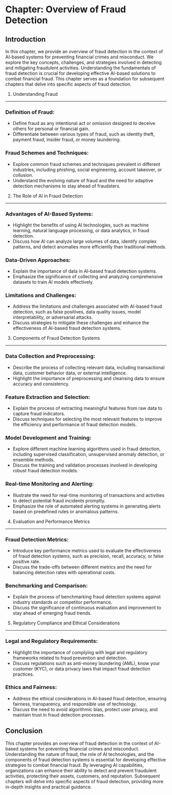 Chapter: Overview of Fraud Detection
====================================

Introduction
------------

In this chapter, we provide an overview of fraud detection in the context of AI-based systems for preventing financial crimes and misconduct. We explore the key concepts, challenges, and strategies involved in detecting and mitigating fraudulent activities. Understanding the fundamentals of fraud detection is crucial for developing effective AI-based solutions to combat financial fraud. This chapter serves as a foundation for subsequent chapters that delve into specific aspects of fraud detection.

1. Understanding Fraud
----------------------

### Definition of Fraud:

* Define fraud as any intentional act or omission designed to deceive others for personal or financial gain.
* Differentiate between various types of fraud, such as identity theft, payment fraud, insider fraud, or money laundering.

### Fraud Schemes and Techniques:

* Explore common fraud schemes and techniques prevalent in different industries, including phishing, social engineering, account takeover, or collusion.
* Understand the evolving nature of fraud and the need for adaptive detection mechanisms to stay ahead of fraudsters.

2. The Role of AI in Fraud Detection
------------------------------------

### Advantages of AI-Based Systems:

* Highlight the benefits of using AI technologies, such as machine learning, natural language processing, or data analytics, in fraud detection.
* Discuss how AI can analyze large volumes of data, identify complex patterns, and detect anomalies more efficiently than traditional methods.

### Data-Driven Approaches:

* Explain the importance of data in AI-based fraud detection systems.
* Emphasize the significance of collecting and analyzing comprehensive datasets to train AI models effectively.

### Limitations and Challenges:

* Address the limitations and challenges associated with AI-based fraud detection, such as false positives, data quality issues, model interpretability, or adversarial attacks.
* Discuss strategies to mitigate these challenges and enhance the effectiveness of AI-based fraud detection systems.

3. Components of Fraud Detection Systems
----------------------------------------

### Data Collection and Preprocessing:

* Describe the process of collecting relevant data, including transactional data, customer behavior data, or external intelligence.
* Highlight the importance of preprocessing and cleansing data to ensure accuracy and consistency.

### Feature Extraction and Selection:

* Explain the process of extracting meaningful features from raw data to capture fraud indicators.
* Discuss techniques for selecting the most relevant features to improve the efficiency and performance of fraud detection models.

### Model Development and Training:

* Explore different machine learning algorithms used in fraud detection, including supervised classification, unsupervised anomaly detection, or ensemble methods.
* Discuss the training and validation processes involved in developing robust fraud detection models.

### Real-time Monitoring and Alerting:

* Illustrate the need for real-time monitoring of transactions and activities to detect potential fraud incidents promptly.
* Emphasize the role of automated alerting systems in generating alerts based on predefined rules or anomalous patterns.

4. Evaluation and Performance Metrics
-------------------------------------

### Fraud Detection Metrics:

* Introduce key performance metrics used to evaluate the effectiveness of fraud detection systems, such as precision, recall, accuracy, or false positive rate.
* Discuss the trade-offs between different metrics and the need for balancing detection rates with operational costs.

### Benchmarking and Comparison:

* Explain the process of benchmarking fraud detection systems against industry standards or competitor performance.
* Discuss the significance of continuous evaluation and improvement to stay ahead of emerging fraud trends.

5. Regulatory Compliance and Ethical Considerations
---------------------------------------------------

### Legal and Regulatory Requirements:

* Highlight the importance of complying with legal and regulatory frameworks related to fraud prevention and detection.
* Discuss regulations such as anti-money laundering (AML), know your customer (KYC), or data privacy laws that impact fraud detection practices.

### Ethics and Fairness:

* Address the ethical considerations in AI-based fraud detection, ensuring fairness, transparency, and responsible use of technology.
* Discuss the need to avoid algorithmic bias, protect user privacy, and maintain trust in fraud detection processes.

Conclusion
----------

This chapter provides an overview of fraud detection in the context of AI-based systems for preventing financial crimes and misconduct. Understanding the nature of fraud, the role of AI technologies, and the components of fraud detection systems is essential for developing effective strategies to combat financial fraud. By leveraging AI capabilities, organizations can enhance their ability to detect and prevent fraudulent activities, protecting their assets, customers, and reputation. Subsequent chapters will delve into specific aspects of fraud detection, providing more in-depth insights and practical guidance.

